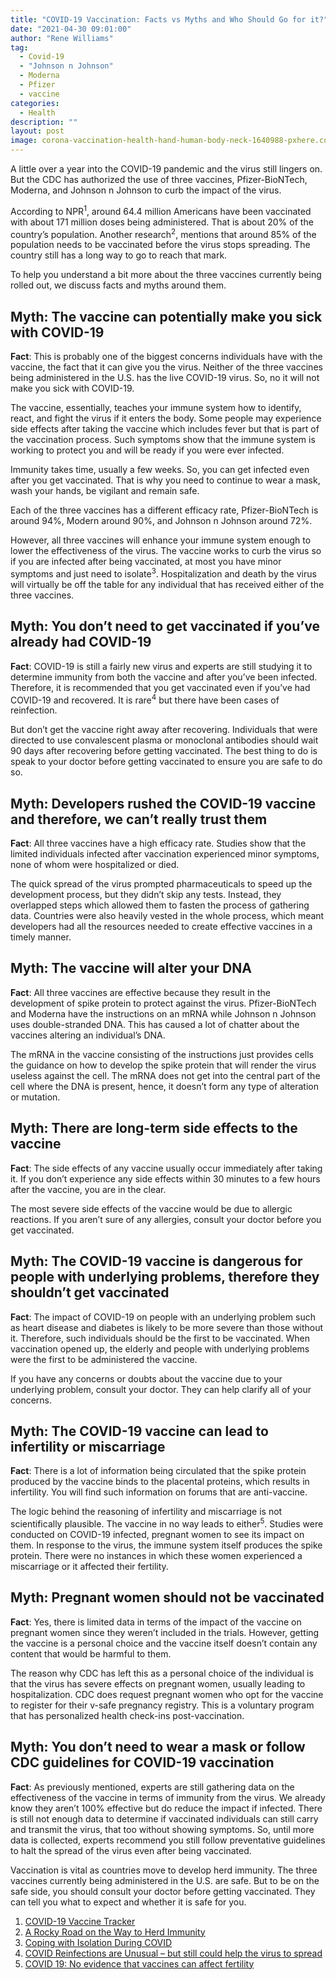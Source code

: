 ```yaml
---
title: "COVID-19 Vaccination: Facts vs Myths and Who Should Go for it?"
date: "2021-04-30 09:01:00"
author: "Rene Williams"
tag:
  - Covid-19
  - "Johnson n Johnson"
  - Moderna
  - Pfizer
  - vaccine
categories:
  - Health
description: ""
layout: post
image: corona-vaccination-health-hand-human-body-neck-1640988-pxhere.com_.jpg
---
```


A little over a year into the COVID-19 pandemic and the virus still lingers on. But the CDC has authorized the use of three vaccines, Pfizer-BioNTech, Moderna, and Johnson n Johnson to curb the impact of the virus.

According to NPR<sup>1</sup>, around 64.4 million Americans have been vaccinated with about 171 million doses being administered. That is about 20% of the country’s population. Another research<sup>2</sup>, mentions that around 85% of the population needs to be vaccinated before the virus stops spreading. The country still has a long way to go to reach that mark.

To help you understand a bit more about the three vaccines currently being rolled out, we discuss facts and myths around them.

## Myth: The vaccine can potentially make you sick with COVID-19

**Fact**: This is probably one of the biggest concerns individuals have with the vaccine, the fact that it can give you the virus. Neither of the three vaccines being administered in the U.S. has the live COVID-19 virus. So, no it will not make you sick with COVID-19.

The vaccine, essentially, teaches your immune system how to identify, react, and fight the virus if it enters the body. Some people may experience side effects after taking the vaccine which includes fever but that is part of the vaccination process. Such symptoms show that the immune system is working to protect you and will be ready if you were ever infected.

Immunity takes time, usually a few weeks. So, you can get infected even after you get vaccinated. That is why you need to continue to wear a mask, wash your hands, be vigilant and remain safe.

Each of the three vaccines has a different efficacy rate, Pfizer-BioNTech is around 94%, Modern around 90%, and Johnson n Johnson around 72%.

However, all three vaccines will enhance your immune system enough to lower the effectiveness of the virus. The vaccine works to curb the virus so if you are infected after being vaccinated, at most you have minor symptoms and just need to isolate<sup>3</sup>. Hospitalization and death by the virus will virtually be off the table for any individual that has received either of the three vaccines.

## Myth: You don’t need to get vaccinated if you’ve already had COVID-19

**Fact**: COVID-19 is still a fairly new virus and experts are still studying it to determine immunity from both the vaccine and after you’ve been infected. Therefore, it is recommended that you get vaccinated even if you’ve had COVID-19 and recovered. It is rare<sup>4</sup> but there have been cases of reinfection.

But don’t get the vaccine right away after recovering. Individuals that were directed to use convalescent plasma or monoclonal antibodies should wait 90 days after recovering before getting vaccinated. The best thing to do is speak to your doctor before getting vaccinated to ensure you are safe to do so.

## Myth: Developers rushed the COVID-19 vaccine and therefore, we can’t really trust them

**Fact**: All three vaccines have a high efficacy rate. Studies show that the limited individuals infected after vaccination experienced minor symptoms, none of whom were hospitalized or died.

The quick spread of the virus prompted pharmaceuticals to speed up the development process, but they didn’t skip any tests. Instead, they overlapped steps which allowed them to fasten the process of gathering data. Countries were also heavily vested in the whole process, which meant developers had all the resources needed to create effective vaccines in a timely manner.

## Myth: The vaccine will alter your DNA

**Fact**: All three vaccines are effective because they result in the development of spike protein to protect against the virus. Pfizer-BioNTech and Moderna have the instructions on an mRNA while Johnson n Johnson uses double-stranded DNA. This has caused a lot of chatter about the vaccines altering an individual’s DNA.

The mRNA in the vaccine consisting of the instructions just provides cells the guidance on how to develop the spike protein that will render the virus useless against the cell. The mRNA does not get into the central part of the cell where the DNA is present, hence, it doesn’t form any type of alteration or mutation.

## Myth: There are long-term side effects to the vaccine

**Fact**: The side effects of any vaccine usually occur immediately after taking it. If you don’t experience any side effects within 30 minutes to a few hours after the vaccine, you are in the clear.

The most severe side effects of the vaccine would be due to allergic reactions. If you aren’t sure of any allergies, consult your doctor before you get vaccinated.

## Myth: The COVID-19 vaccine is dangerous for people with underlying problems, therefore they shouldn’t get vaccinated

**Fact**: The impact of COVID-19 on people with an underlying problem such as heart disease and diabetes is likely to be more severe than those without it. Therefore, such individuals should be the first to be vaccinated. When vaccination opened up, the elderly and people with underlying problems were the first to be administered the vaccine.

If you have any concerns or doubts about the vaccine due to your underlying problem, consult your doctor. They can help clarify all of your concerns.

## Myth: The COVID-19 vaccine can lead to infertility or miscarriage

**Fact**: There is a lot of information being circulated that the spike protein produced by the vaccine binds to the placental proteins, which results in infertility. You will find such information on forums that are anti-vaccine.

The logic behind the reasoning of infertility and miscarriage is not scientifically plausible. The vaccine in no way leads to either<sup>5</sup>. Studies were conducted on COVID-19 infected, pregnant women to see its impact on them. In response to the virus, the immune system itself produces the spike protein. There were no instances in which these women experienced a miscarriage or it affected their fertility.

## Myth: Pregnant women should not be vaccinated

**Fact**: Yes, there is limited data in terms of the impact of the vaccine on pregnant women since they weren’t included in the trials. However, getting the vaccine is a personal choice and the vaccine itself doesn’t contain any content that would be harmful to them.

The reason why CDC has left this as a personal choice of the individual is that the virus has severe effects on pregnant women, usually leading to hospitalization. CDC does request pregnant women who opt for the vaccine to register for their v-safe pregnancy registry. This is a voluntary program that has personalized health check-ins post-vaccination.

## Myth: You don’t need to wear a mask or follow CDC guidelines for COVID-19 vaccination

**Fact**: As previously mentioned, experts are still gathering data on the effectiveness of the vaccine in terms of immunity from the virus. We already know they aren’t 100% effective but do reduce the impact if infected. There is still not enough data to determine if vaccinated individuals can still carry and transmit the virus, that too without showing symptoms. So, until more data is collected, experts recommend you still follow preventative guidelines to halt the spread of the virus even after being vaccinated.

Vaccination is vital as countries move to develop herd immunity. The three vaccines currently being administered in the U.S. are safe. But to be on the safe side, you should consult your doctor before getting vaccinated. They can tell you what to expect and whether it is safe for you.

1. [COVID-19 Vaccine Tracker](https://www.npr.org/sections/health-shots/2021/01/28/960901166/how-is-the-covid-19-vaccination-campaign-going-in-your-state)
2. [A Rocky Road on the Way to Herd Immunity](https://www.npr.org/sections/health-shots/2021/02/03/963373971/a-rocky-road-on-the-way-to-herd-immunity-for-covid-19)
3. [Coping with Isolation During COVID](https://getvipcare.com/blog/coping-with-isolation-during-covid/)
4. [COVID Reinfections are Unusual – but still could help the virus to spread](https://www.nature.com/articles/d41586-021-00071-6)
5. [COVID 19: No evidence that vaccines can affect fertility](https://www.bmj.com/content/372/bmj.n509)
